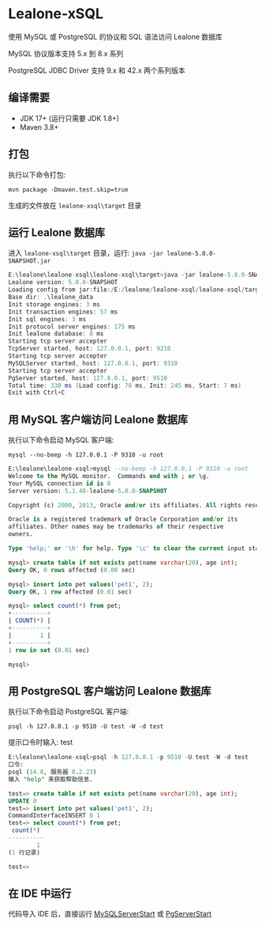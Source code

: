 # Lealone-xSQL

使用 MySQL 或 PostgreSQL 的协议和 SQL 语法访问 Lealone 数据库

MySQL 协议版本支持 5.x 到 8.x 系列

PostgreSQL JDBC Driver 支持 9.x 和 42.x 两个系列版本


## 编译需要

* JDK 17+ (运行只需要 JDK 1.8+)
* Maven 3.8+


## 打包

执行以下命令打包:

`mvn package -Dmaven.test.skip=true`

生成的文件放在 `lealone-xsql\target` 目录


## 运行 Lealone 数据库

进入 `lealone-xsql\target` 目录，运行: `java -jar lealone-5.0.0-SNAPSHOT.jar`

```java
E:\lealone\lealone-xsql\lealone-xsql\target>java -jar lealone-5.0.0-SNAPSHOT.jar
Lealone version: 5.0.0-SNAPSHOT
Loading config from jar:file:/E:/lealone/lealone-xsql/lealone-xsql/target/lealone-5.0.0-SNAPSHOT.jar!/lealone.yaml
Base dir: .\lealone_data
Init storage engines: 3 ms
Init transaction engines: 57 ms
Init sql engines: 3 ms
Init protocol server engines: 175 ms
Init lealone database: 0 ms
Starting tcp server accepter
TcpServer started, host: 127.0.0.1, port: 9210
Starting tcp server accepter
MySQLServer started, host: 127.0.0.1, port: 9310
Starting tcp server accepter
PgServer started, host: 127.0.0.1, port: 9510
Total time: 330 ms (Load config: 78 ms, Init: 245 ms, Start: 7 ms)
Exit with Ctrl+C
```

## 用 MySQL 客户端访问 Lealone 数据库

执行以下命令启动 MySQL 客户端:

`mysql --no-beep -h 127.0.0.1 -P 9310 -u root`

```sql
E:\lealone\lealone-xsql>mysql --no-beep -h 127.0.0.1 -P 9310 -u root
Welcome to the MySQL monitor.  Commands end with ; or \g.
Your MySQL connection id is 0
Server version: 5.1.48-lealone-5.0.0-SNAPSHOT

Copyright (c) 2000, 2013, Oracle and/or its affiliates. All rights reserved.

Oracle is a registered trademark of Oracle Corporation and/or its
affiliates. Other names may be trademarks of their respective
owners.

Type 'help;' or '\h' for help. Type '\c' to clear the current input statement.

mysql> create table if not exists pet(name varchar(20), age int);
Query OK, 0 rows affected (0.00 sec)

mysql> insert into pet values('pet1', 2);
Query OK, 1 row affected (0.01 sec)

mysql> select count(*) from pet;
+----------+
| COUNT(*) |
+----------+
|        1 |
+----------+
1 row in set (0.01 sec)

mysql>
```


## 用 PostgreSQL 客户端访问 Lealone 数据库

执行以下命令启动 PostgreSQL 客户端:

`psql -h 127.0.0.1 -p 9510 -U test -W -d test`

提示口令时输入: test

```sql
E:\lealone\lealone-xsql>psql -h 127.0.0.1 -p 9510 -U test -W -d test
口令:
psql (14.0, 服务器 8.2.23)
输入 "help" 来获取帮助信息.

test=> create table if not exists pet(name varchar(20), age int);
UPDATE 0
test=> insert into pet values('pet1', 2);
CommandInterfaceINSERT 0 1
test=> select count(*) from pet;
 count(*)
----------
        1
(1 行记录)

test=>
```


## 在 IDE 中运行

代码导入 IDE 后，直接运行 [MySQLServerStart](https://github.com/lealone/Lealone-xSQL/blob/main/lealone-mysql/src/test/java/org/lealone/xsql/mysql/test/MySQLServerStart.java) 或 [PgServerStart](https://github.com/lealone/Lealone-xSQL/blob/main/lealone-postgresql/src/test/java/org/lealone/xsql/postgresql/test/PgServerStart.java) 

